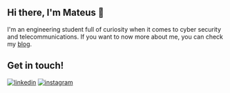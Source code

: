 ## Hi there, I'm Mateus 👋

I'm an engineering student full of curiosity when it comes to cyber security and telecommunications.
If you want to now more about me, you can check my [blog](https://mfrnwv.github.io/).

## Get in touch!
[![linkedin](https://img.shields.io/badge/LinkedIn-0077B5?style=for-the-badge&logo=linkedin&logoColor=white)](https://www.linkedin.com/in/mfrancani/) 
[![instagram](https://img.shields.io/badge/Instagram-E4405F?style=for-the-badge&logo=instagram&logoColor=white)](https://www.instagram.com/mfrancani/)
